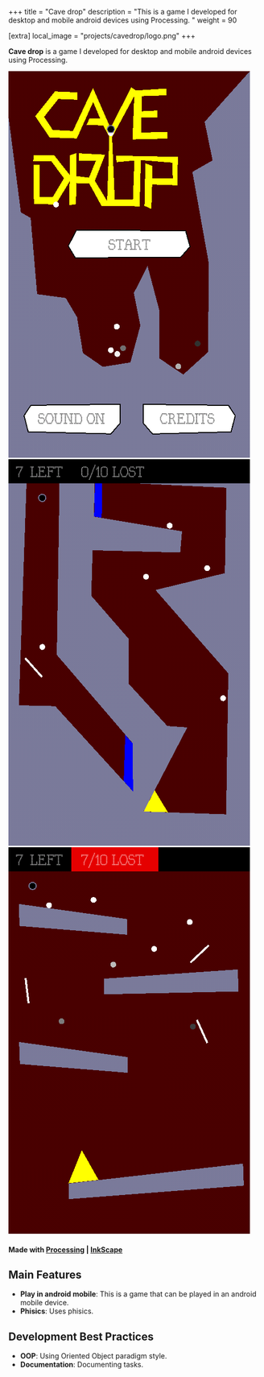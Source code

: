 +++
title = "Cave drop"
description = "This is a game I developed for desktop and mobile android devices using Processing. "
weight = 90

[extra]
local_image = "projects/cavedrop/logo.png"
+++

**Cave drop** is a game I developed for desktop and mobile android devices using Processing.

![Cave drop 1](./screenshot1.png)
![Cave drop 2](./screenshot2.png)
![Cave drop 3](./screenshot3.png)

#### Made with [Processing](https://processing.org/) | [InkScape](https://www.inkscape.org/)

## Main Features

- **Play in android mobile**: This is a game that can be played in an android mobile device.
- **Phisics**: Uses phisics.

## Development Best Practices

- **OOP**: Using Oriented Object paradigm style.
- **Documentation**: Documenting tasks.
